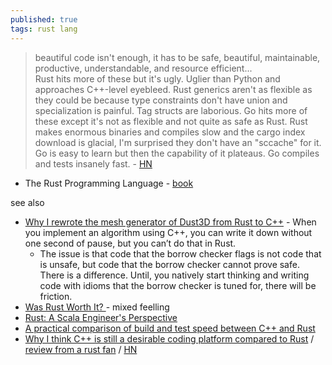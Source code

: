 ```yaml
---
published: true
tags: rust lang
---
```

> beautiful code isn't enough, it has to be safe, beautiful, maintainable, productive, understandable, and resource efficient...  
> Rust hits more of these but it's ugly. Uglier than Python and approaches C++-level eyebleed. Rust generics aren't as flexible as they could be because type constraints don't have union and specialization is painful. Tag structs are laborious. Go hits more of these except it's not as flexible and not quite as safe as Rust. Rust makes enormous binaries and compiles slow and the cargo index download is glacial, I'm surprised they don't have an "sccache" for it. Go is easy to learn but then the capability of it plateaus. Go compiles and tests insanely fast. - [HN](https://news.ycombinator.com/item?id=34542798)

- The Rust Programming Language - [book](https://doc.rust-lang.org/stable/book/title-page.html)

see also
- [Why I rewrote the mesh generator of Dust3D from Rust to C++](https://news.ycombinator.com/item?id=19376939) - When you implement an algorithm using C++, you can write it down without one second of pause, but you can’t do that in Rust.
	- The issue is that code that the borrow checker flags is not code that is unsafe, but code that the borrow checker cannot prove safe. There is a difference.
Until, you natively start thinking and writing code with idioms that the borrow checker is tuned for, there will be friction. 
- [Was Rust Worth It? ](https://news.ycombinator.com/item?id=38019231) - mixed feelling
- [Rust: A Scala Engineer's Perspective](https://beachape.com/blog/2017/05/24/rust-from-scala/)
- [	A practical comparison of build and test speed between C++ and Rust](https://news.ycombinator.com/item?id=34271293)
- [Why I think C++ is still a desirable coding platform compared to Rust](https://lucisqr.substack.com/p/why-i-think-c-is-still-a-very-attractive) / [review from a rust fan](https://www.youtube.com/watch?v=Wz0H8HFkI9U) / [HN](https://news.ycombinator.com/item?id=38378874)
